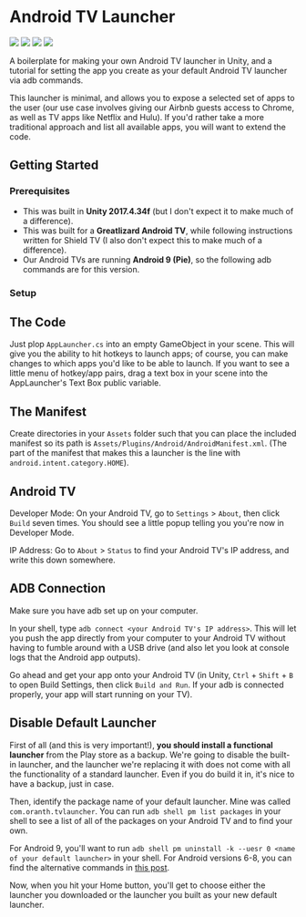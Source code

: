 # Android TV Launcher
<img src="https://img.shields.io/badge/android-9 (Pie)-blue"> <img src="https://img.shields.io/badge/unity-2017.4.34f1-blue"> <img src="https://img.shields.io/badge/maintained%3F-yes-green" /> <img src="https://img.shields.io/github/issues/OliviaLynn/Android-TV-Launcher" /> 

A boilerplate for making your own Android TV launcher in Unity, and a tutorial for setting the app you create as your default Android TV launcher via adb commands.

This launcher is minimal, and allows you to expose a selected set of apps to the user (our use case involves giving our Airbnb guests access to Chrome, as well as TV apps like Netflix and Hulu). If you'd rather take a more traditional approach and list all available apps, you will want to extend the code.

## Getting Started

### Prerequisites

- This was built in **Unity 2017.4.34f** (but I don't expect it to make much of a difference).
- This was built for a **Greatlizard Android TV**, while following instructions written for Shield TV (I also don't expect this to make much of a difference).
- Our Android TVs are running **Android 9 (Pie)**, so the following adb commands are for this version.

### Setup

## The Code
Just plop `AppLauncher.cs` into an empty GameObject in your scene. This will give you the ability to hit hotkeys to launch apps; of course, you can make changes to which apps you'd like to be able to launch. If you want to see a little menu of hotkey/app pairs, drag a text box in your scene into the AppLauncher's Text Box public variable.
 
## The Manifest
Create directories in your `Assets` folder such that you can place the included manifest so its path is `Assets/Plugins/Android/AndroidManifest.xml`. (The part of the manifest that makes this a launcher is the line with `android.intent.category.HOME`).

## Android TV
Developer Mode: On your Android TV, go to `Settings` > `About`, then click `Build` seven times. You should see a little popup telling you you're now in Developer Mode.

IP Address: Go to `About` > `Status` to find your Android TV's IP address, and write this down somewhere.

## ADB Connection
Make sure you have adb set up on your computer.

In your shell, type `adb connect <your Android TV's IP address>`. This will let you push the app directly from your computer to your Android TV without having to fumble around with a USB drive (and also let you look at console logs that the Android app outputs). 

Go ahead and get your app onto your Android TV (in Unity, `Ctrl` + `Shift` + `B` to open Build Settings, then click `Build and Run`. If your adb is connected properly, your app will start running on your TV).

## Disable Default Launcher
First of all (and this is very important!), **you should install a functional launcher** from the Play store as a backup. We're going to disable the built-in launcher, and the launcher we're replacing it with does not come with all the functionality of a standard launcher. Even if you do build it in, it's nice to have a backup, just in case.

Then, identify the package name of your default launcher. Mine was called `com.oranth.tvlauncher`. You can run `adb shell pm list packages` in your shell to see a list of all of the packages on your Android TV and to find your own.

For Android 9, you'll want to run `adb shell pm uninstall -k --uesr 0 <name of your default launcher>` in your shell. For Android versions 6-8, you can find the alternative commands in [this post](https://forum.xda-developers.com/shield-tv/themes-apps/alternate-launcher-root-marshmallow-t3359076).

Now, when you hit your Home button, you'll get to choose either the launcher you downloaded or the launcher you built as your new default launcher.
